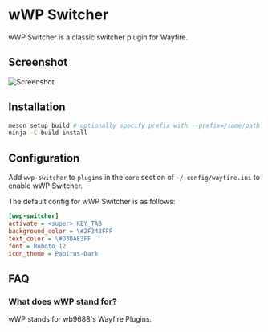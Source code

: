# wWP Switcher

wWP Switcher is a classic switcher plugin for Wayfire.

## Screenshot

![Screenshot](https://github.com/user-attachments/assets/493099cd-1939-4730-8ca4-65bbb77d3ec6)

## Installation

```sh
meson setup build # optionally specify prefix with --prefix=/some/path
ninja -C build install
```

## Configuration

Add `wwp-switcher` to `plugins` in the `core` section of `~/.config/wayfire.ini` to enable wWP Switcher.

The default config for wWP Switcher is as follows:

```ini
[wwp-switcher]
activate = <super> KEY_TAB
background_color = \#2F343FFF
text_color = \#D3DAE3FF
font = Roboto 12
icon_theme = Papirus-Dark
```

## FAQ

### What does wWP stand for?

wWP stands for wb9688's Wayfire Plugins.

